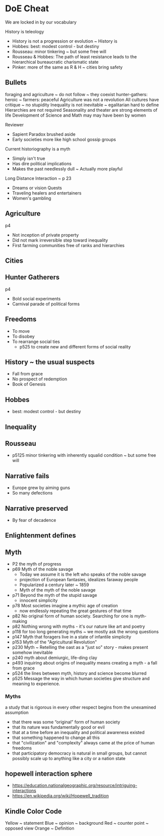 # DoE Cheat

We are locked in by our vocabulary


History is teleology

* History is not a progression or evolution ~ History is
* Hobbes: best: modest control - but destiny
* Rousseau: minor tinkering ~ but some free will
* Rousseau & Hobbes: The path of least resistance leads to the hierarchical bureaucratic charismatic state
* Pinker: more of the same as R & H ~ cities bring safety

## Bullets

foraging and agriculture ~ do not follow ~ they coexist
hunter-gathers: heroic ~ farmers: peaceful
Agriculture was not a revolution
All cultures have critique ~ no stupidity
Inequality is not inevitable ~ egalitarian hard to define
Hierarchies are not required
Seasonality and theater are strong elements of life
Development of Science and Math may may have been by women

Reviewer
* Sapient Paradox brushed aside
* Early societies more like high school gossip groups

Current historiography is a myth
* Simply isn't true
* Has dire political implications
* Makes the past needlessly dull ~ Actually more playful

Long Distance Interaction ~ p 23
* Dreams or vision Quests
* Traveling healers and entertainers
* Women's gambling

## Agriculture
p4
* Not inception of private property
* Did not mark irreversible step toward inequality
* First farming communities free of ranks and hierarchies

## Cities

## Hunter Gatherers
p4
* Bold social experiments
* Carnival parade of political forms


## Freedoms

* To move
* To disobey
* To rearrange social ties
  * p525 to create new and different forms of social reality

## History ~ the usual suspects

* Fall from grace
* No prospect of redemption
* Book of Genesis

## Hobbes

* best: modest control - but destiny

## Inequality


## Rousseau

* p5125 minor tinkering with inherently squalid condition ~ but some free will


## Narrative fails

* Europe grew by aiming guns
* So many defections

## Narrative preserved

* By fear of decadence

## Enlightenment defines


## Myth

* P2 the myth of progress
* p69 Myth of the noble savage
  * Today we assume it is the left who speaks of the noble savage
  * projection of European fantasies, idealizes faraway people
  * Popularized a century later ~ 1859
  * Myth of the myth of the noble savage
* p71 Beyond the myth of the stupid savage
  * innocent simplicity
* p78 Most societies imagine a mythic age of creation
  * now endlessly repeating the great gestures of that time
* p82 No original form of human society. Searching for one is myth-making
* p82 Nothing wrong with myths - it's our nature like art and poetry
* p118 for too long generating myths ~ we mostly ask the wrong questions
* p147 Myth that foragers live in a state of infantile simplicity
* p153 Myth of the "Agricultural Revolution"
* p230 Myth ~ Retelling the oast as a "just so" story - makes present somehow inevitable
* p240 myth about demiurgic, life-ding clay
* p493 inquiring about origins of inequality means creating a myth - a fall from grace
* p524 the lines between myth, history and science become blurred
* p525 Message the way in which human societies give structure and meaning to experience.

### Myths

a study that is rigorous in every other respect begins from the unexamined assumption
* that there was some “original” form of human society
* that its nature was fundamentally good or evil
* that at a time before an inequality and political awareness existed
* that something happened to change all this
* that "civilization" and "complexity" always came at the price of human freedoms
* that participatory democracy is natural in small groups, but cannot possibly scale up to anything like a city or a nation state


## hopewell interaction sphere

* https://education.nationalgeographic.org/resource/intriguing-interactions
* https://en.wikipedia.org/wiki/Hopewell_tradition


## Kindle Color Code

Yellow ~ statement
Blue ~ opinion ~ background
Red ~ counter point ~ opposed view
Orange ~ Definition

